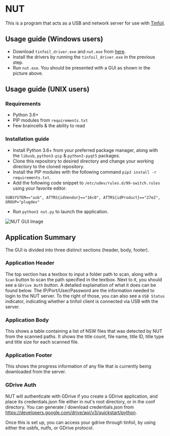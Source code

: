 # NUT
This is a program that acts as a USB and network server for use with [Tinfoil](https://tinfoil.io/Download).

## Usage guide (Windows users)
* Download `tinfoil_driver.exe` and `nut.exe` from [here](https://github.com/blawar/nut/releases/latest).
* Install the drivers by running the `tinfoil_driver.exe` in the previous step.
* Run `nut.exe`. You should be presented with a GUI as shown in the picture above.

## Usage guide (UNIX users)
### Requirements
* Python 3.6+
* PIP modules from `requirements.txt`
* Few braincells & the ability to read

### Installation guide
* Install Python 3.6+ from your preferred package manager, along with the `libusb`, `python3-pip` & `python3-pyqt5` packages.
* Clone this repository to desired directory and change your working directory to the cloned repository.
* Install the PIP modules with the following command `pip3 install -r requirements.txt`.
* Add the following code snippet to `/etc/udev/rules.d/99-switch.rules` using your favorite editor.
```
SUBSYSTEM=="usb", ATTRS{idVendor}=="16c0", ATTRS{idProduct}=="27e2", GROUP="plugdev"
```
* Run `python3 nut.py` to launch the application.

![NUT GUI Image](https://raw.githubusercontent.com/blawar/nut/master/public_html/images/nutserver.png)

## Application Summary
The GUI is divided into three distinct sections (header, body, footer).

### Application Header
The top section has a textbox to input a folder path to scan, along with a `Scan` button to scan the path specified in the textbox. Next to it, you should see a `GDrive Auth` button. A detailed explaination of what it does can be found below. The IP/Port/User/Password are the information needed to login to the NUT server. To the right of those, you can also see a `USB Status` indicator, indicating whether a tinfoil client is connected via USB with the server.

### Application Body
This shows a table containing a list of NSW files that was detected by NUT from the scanned paths. It shows the title count, file name, title ID, title type and title size for each scanned file.

### Application Footer
This shows the progress information of any file that is currently being downloaded from the server.

### GDrive Auth
NUT will authenticate with GDrive if you create a GDrive application, and place its credentials.json file either in nut's root directory, or in the conf directory. You can generate / download credentials.json from https://developers.google.com/drive/api/v3/quickstart/python.

Once this is set up, you can access your gdrive through tinfoil, by using either the usbfs, nutfs, or GDrive protocol.
